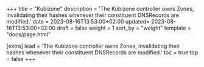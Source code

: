 +++
title = "Kubizone"
description = 'The Kubizone controller owns Zones, invalidating their hashes whenever their constituent DNSRecords are modified.'
date = 2023-08-16T13:53:00+02:00
updated= 2023-08-16T13:53:00+02:00
draft = false
weight = 1
sort_by = "weight"
template = "docs/page.html"

[extra]
lead = 'The Kubizone controller owns Zones, invalidating their hashes whenever their constituent DNSRecords are modified.'
toc = true
top = false
+++

